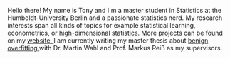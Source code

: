 Hello there! My name is Tony and I'm a master student in Statistics at the Humboldt-University Berlin and a passionate statistics nerd. 
My research interests span all kinds of topics for example statistical learning, econometrics, or high-dimensional statistics. More projects can be found on my <a href = "https://amor.cms.hu-berlin.de/~gotschat/main.html"> website. </a>
I am currently writing my master thesis about <a href="https://arxiv.org/search/?query=benign+overfitting&searchtype=all&source=header"> benign overfitting </a>
with Dr. Martin Wahl and Prof. Markus Reiß as my supervisors. 

<!---
TaTo0101/TaTo0101 is a ✨ special ✨ repository because its `README.md` (this file) appears on your GitHub profile.
You can click the Preview link to take a look at your changes.
--->
